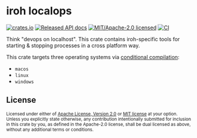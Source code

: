 # iroh localops

[![crates.io](https://img.shields.io/crates/v/iroh-localops.svg?style=flat-square)](https://crates.io/crates/iroh-localops)
[![Released API docs](https://img.shields.io/docsrs/iroh-localops?style=flat-square)](https://docs.rs/iroh-localops)
[![MIT/Apache-2.0 licensed](https://img.shields.io/crates/l/iroh-localops?style=flat-square)](../LICENSE-MIT)
[![CI](https://img.shields.io/github/workflow/status/n0-computer/iroh/Continuous%20integration?style=flat-square)](https://github.com/n0-computer/iroh/actions?query=workflow%3A%22Continuous+integration%22)

Think "devops on localhost". This crate contains iroh-specific tools for starting & stopping processes in a cross platform way. 

This crate targets three operating systems via [conditional compilation](https://doc.rust-lang.org/reference/conditional-compilation.html):
* `macos`
* `linux`
* `windows`

## License

<sup>
Licensed under either of <a href="LICENSE-APACHE">Apache License, Version
2.0</a> or <a href="LICENSE-MIT">MIT license</a> at your option.
</sup>

<br/>

<sub>
Unless you explicitly state otherwise, any contribution intentionally submitted
for inclusion in this crate by you, as defined in the Apache-2.0 license, shall
be dual licensed as above, without any additional terms or conditions.
</sub>

